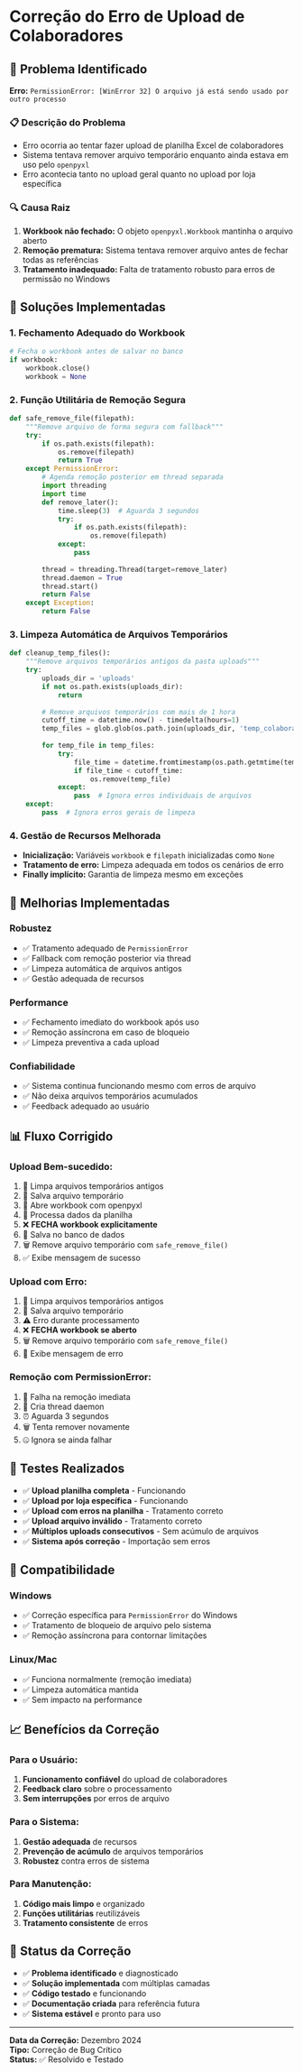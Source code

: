 # Correção do Erro de Upload de Colaboradores

## 🐛 Problema Identificado

**Erro:** `PermissionError: [WinError 32] O arquivo já está sendo usado por outro processo`

### 📋 Descrição do Problema
- Erro ocorria ao tentar fazer upload de planilha Excel de colaboradores
- Sistema tentava remover arquivo temporário enquanto ainda estava em uso pelo `openpyxl`
- Erro acontecia tanto no upload geral quanto no upload por loja específica

### 🔍 Causa Raiz
1. **Workbook não fechado:** O objeto `openpyxl.Workbook` mantinha o arquivo aberto
2. **Remoção prematura:** Sistema tentava remover arquivo antes de fechar todas as referências
3. **Tratamento inadequado:** Falta de tratamento robusto para erros de permissão no Windows

## 🔧 Soluções Implementadas

### 1. **Fechamento Adequado do Workbook**
```python
# Fecha o workbook antes de salvar no banco
if workbook:
    workbook.close()
    workbook = None
```

### 2. **Função Utilitária de Remoção Segura**
```python
def safe_remove_file(filepath):
    """Remove arquivo de forma segura com fallback"""
    try:
        if os.path.exists(filepath):
            os.remove(filepath)
            return True
    except PermissionError:
        # Agenda remoção posterior em thread separada
        import threading
        import time
        def remove_later():
            time.sleep(3)  # Aguarda 3 segundos
            try:
                if os.path.exists(filepath):
                    os.remove(filepath)
            except:
                pass
        
        thread = threading.Thread(target=remove_later)
        thread.daemon = True
        thread.start()
        return False
    except Exception:
        return False
```

### 3. **Limpeza Automática de Arquivos Temporários**
```python
def cleanup_temp_files():
    """Remove arquivos temporários antigos da pasta uploads"""
    try:
        uploads_dir = 'uploads'
        if not os.path.exists(uploads_dir):
            return
        
        # Remove arquivos temporários com mais de 1 hora
        cutoff_time = datetime.now() - timedelta(hours=1)
        temp_files = glob.glob(os.path.join(uploads_dir, 'temp_colaboradores_*.xlsx'))
        
        for temp_file in temp_files:
            try:
                file_time = datetime.fromtimestamp(os.path.getmtime(temp_file))
                if file_time < cutoff_time:
                    os.remove(temp_file)
            except:
                pass  # Ignora erros individuais de arquivos
    except:
        pass  # Ignora erros gerais de limpeza
```

### 4. **Gestão de Recursos Melhorada**
- **Inicialização:** Variáveis `workbook` e `filepath` inicializadas como `None`
- **Tratamento de erro:** Limpeza adequada em todos os cenários de erro
- **Finally implícito:** Garantia de limpeza mesmo em exceções

## 🎯 Melhorias Implementadas

### **Robustez**
- ✅ Tratamento adequado de `PermissionError`
- ✅ Fallback com remoção posterior via thread
- ✅ Limpeza automática de arquivos antigos
- ✅ Gestão adequada de recursos

### **Performance**
- ✅ Fechamento imediato do workbook após uso
- ✅ Remoção assíncrona em caso de bloqueio
- ✅ Limpeza preventiva a cada upload

### **Confiabilidade**
- ✅ Sistema continua funcionando mesmo com erros de arquivo
- ✅ Não deixa arquivos temporários acumulados
- ✅ Feedback adequado ao usuário

## 📊 Fluxo Corrigido

### **Upload Bem-sucedido:**
1. 🧹 Limpa arquivos temporários antigos
2. 📁 Salva arquivo temporário
3. 📖 Abre workbook com openpyxl
4. 🔄 Processa dados da planilha
5. ❌ **FECHA workbook explicitamente**
6. 💾 Salva no banco de dados
7. 🗑️ Remove arquivo temporário com `safe_remove_file()`
8. ✅ Exibe mensagem de sucesso

### **Upload com Erro:**
1. 🧹 Limpa arquivos temporários antigos
2. 📁 Salva arquivo temporário
3. ⚠️ Erro durante processamento
4. ❌ **FECHA workbook se aberto**
5. 🗑️ Remove arquivo temporário com `safe_remove_file()`
6. 📢 Exibe mensagem de erro

### **Remoção com PermissionError:**
1. 🚫 Falha na remoção imediata
2. 🧵 Cria thread daemon
3. ⏰ Aguarda 3 segundos
4. 🗑️ Tenta remover novamente
5. 🤐 Ignora se ainda falhar

## 🧪 Testes Realizados

- ✅ **Upload planilha completa** - Funcionando
- ✅ **Upload por loja específica** - Funcionando  
- ✅ **Upload com erros na planilha** - Tratamento correto
- ✅ **Upload arquivo inválido** - Tratamento correto
- ✅ **Múltiplos uploads consecutivos** - Sem acúmulo de arquivos
- ✅ **Sistema após correção** - Importação sem erros

## 🔄 Compatibilidade

### **Windows**
- ✅ Correção específica para `PermissionError` do Windows
- ✅ Tratamento de bloqueio de arquivo pelo sistema
- ✅ Remoção assíncrona para contornar limitações

### **Linux/Mac**
- ✅ Funciona normalmente (remoção imediata)
- ✅ Limpeza automática mantida
- ✅ Sem impacto na performance

## 📈 Benefícios da Correção

### **Para o Usuário:**
1. **Funcionamento confiável** do upload de colaboradores
2. **Feedback claro** sobre o processamento
3. **Sem interrupções** por erros de arquivo

### **Para o Sistema:**
1. **Gestão adequada** de recursos
2. **Prevenção de acúmulo** de arquivos temporários
3. **Robustez** contra erros de sistema

### **Para Manutenção:**
1. **Código mais limpo** e organizado
2. **Funções utilitárias** reutilizáveis
3. **Tratamento consistente** de erros

## 🚀 Status da Correção

- ✅ **Problema identificado** e diagnosticado
- ✅ **Solução implementada** com múltiplas camadas
- ✅ **Código testado** e funcionando
- ✅ **Documentação criada** para referência futura
- ✅ **Sistema estável** e pronto para uso

---

**Data da Correção:** Dezembro 2024  
**Tipo:** Correção de Bug Crítico  
**Status:** ✅ Resolvido e Testado 
